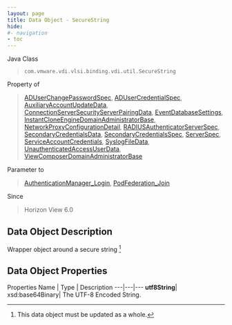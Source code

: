 ```yaml
---
layout: page
title: Data Object - SecureString
hide:
#- navigation
- toc
---
```






Java Class
> `com.vmware.vdi.vlsi.binding.vdi.util.SecureString`

Property of
> [ADUserChangePasswordSpec](vdi.users.ADUserOrGroup.ADUserChangePasswordSpec.md#field_detail), [ADUserCredentialSpec](vdi.users.ADUserOrGroup.ADUserCredentialSpec.md#field_detail), [AuxiliaryAccountUpdateData](vdi.utils.ADDomain.AuxiliaryAccountUpdateData.md#field_detail), [ConnectionServerSecurityServerPairingData](vdi.infrastructure.ConnectionServer.SecurityServerPairingData.md#field_detail), [EventDatabaseSettings](vdi.infrastructure.EventDatabase.EventDatabaseSettings.md#field_detail), [InstantCloneEngineDomainAdministratorBase](vdi.utils.InstantCloneEngineDomainAdministrator.DomainAdministratorBase.md#field_detail), [NetworkProxyConfigurationDetail](vdi.infrastructure.NetworkProxyConfiguration.NetworkProxyConfigurationDetail.md#field_detail), [RADIUSAuthenticatorServerSpec](vdi.infrastructure.RADIUSAuthenticator.ServerData.md#field_detail), [SecondaryCredentialsData](vdi.users.SecondaryCredentials.SecondaryCredentialsData.md#field_detail), [SecondaryCredentialsSpec](vdi.users.SecondaryCredentials.SecondaryCredentialsSpec.md#field_detail), [ServerSpec](vdi.utils.Certificate.ServerSpec.md#field_detail), [ServiceAccountCredentials](vdi.utils.ADDomain.ServiceAccountCredentials.md#field_detail), [SyslogFileData](vdi.infrastructure.Syslog.FileData.md#field_detail), [UnauthenticatedAccessUserData](vdi.users.UnauthenticatedAccessUser.UnauthenticatedAccessUserData.md#field_detail), [ViewComposerDomainAdministratorBase](vdi.utils.viewcomposer.ViewComposerDomainAdministrator.DomainAdministratorBase.md#field_detail)

Parameter to
> [AuthenticationManager_Login](vdi.AuthenticationManager.md#login), [PodFederation_Join](vdi.federation.PodFederation.md#join)

Since
> Horizon View 6.0


## Data Object Description

Wrapper object around a secure string
 [^167]



## Data Object Properties
Properties
Name |  Type |  Description
---|---|---
**utf8String**|  xsd:base64Binary|  The UTF-8 Encoded String.
 


 


[^167]: This data object must be updated as a whole.